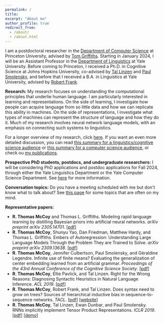 ```yaml
---
permalink: /
title: 
excerpt: "About me"
author_profile: true
redirect_from: 
  - /about/
  - /about.html
---
```


I am a postdoctoral researcher in the [Department of Computer Science](https://www.cs.princeton.edu/) at Princeton University, advised by [Tom Griffiths](https://cocosci.princeton.edu/tom/index.php). Starting in January 2024, I will be an Assistant Professor in the [Department of Linguistics](https://ling.yale.edu/) at Yale University. Before coming to Princeton, I received a Ph.D. in Cognitive Science at Johns Hopkins University, co-advised by [Tal Linzen](http://tallinzen.net/) and [Paul Smolensky](http://cogsci.jhu.edu/directory/paul-smolensky/), and before that I received a B.A. in Linguistics at Yale University, advised by [Robert Frank](https://ling.yale.edu/people/robert-frank).

**Research:** My research focuses on understanding the computational principles that underlie human language. I am particularly interested in learning and representations. On the side of learning, I investigate how people can acquire language from so little data and how we can replicate this ability in machines. On the side of representations, I investigate what types of machines can represent the structure of language and how they do it. Much of my research involves neural network language models, with an emphasis on connecting such systems to linguistics.

For a longer overview of my research, click [here](https://rtmccoy.com/research/). If you want an even more detailed discussion, you can read [this summary for a linguistics/cognitive science audience](https://rtmccoy.com/files/mccoy_ling_research_statement_10sept2023.pdf) or [this summary for a computer science audience](https://rtmccoy.com/files/mccoy_nlp_research_statement_10sept2023.pdf), or check ou [my publications](https://rtmccoy.com/pubs/).

**Prospective PhD students, postdocs, and undergraduate researchers:** I will be considering PhD applications and postdoc applications for Fall 2024, through either the Yale Linguistics Department or the Yale Computer Science Department. See [here](https://rtmccoy.com/prospective_students_and_postdocs/) for more information.

**Conversation topics:** Do you have a meeting scheduled with me but don't know what to talk about? See [this page](https://rtmccoy.com/topics/) for some topics that are often on my mind.

**Representative papers:**
- <b>R. Thomas McCoy</b> and Thomas L. Griffiths. Modeling rapid language learning by distilling Bayesian priors into artificial neural networks. <em>arXiv preprint arXiv 2305.14701</em>. [<a href="https://arxiv.org/pdf/2305.14701.pdf">pdf</a>]
- <b>R. Thomas McCoy</b>, Shunyu Yao, Dan Friedman, Matthew Hardy, and Thomas L. Griffiths. Embers of Autoregression: Understanding Large Language Models Through the Problem They are Trained to Solve. <em>arXiv preprint arXiv 2309.13638</em>. [<a href="https://arxiv.org/pdf/2309.13638.pdf">pdf</a>]
- **R. Thomas McCoy**, Jennifer Culbertson, Paul Smolensky, and Géraldine Legendre. Infinite use of finite means? Evaluating the generalization of center embedding learned from an artificial grammar. <em>Proceedings of the 43rd Annual Conference of the Cognitive Science Society</em>. [<a href="https://psyarxiv.com/r8ct2">pdf</a>] 
- **R. Thomas McCoy**, Ellie Pavlick, and Tal Linzen. Right for the Wrong Reasons: Diagnosing Syntactic Heuristics in Natural Language Inference. *ACL 2019*. [<a href="https://www.aclweb.org/anthology/P19-1334.pdf">pdf</a>]  
- **R. Thomas McCoy**, Robert Frank, and Tal Linzen. Does syntax need to grow on trees? Sources of hierarchical inductive bias in sequence-to-sequence networks. *TACL*. [<a href="https://www.mitpressjournals.org/doi/pdf/10.1162/tacl_a_00304">pdf</a>] [<a href="http://rtmccoy.com/rnn_hierarchical_biases.html">website</a>]
- **R. Thomas McCoy**, Tal Linzen, Ewan Dunbar, and Paul Smolensky. RNNs implicitly implement Tensor Product Representations. *ICLR 2019*. [<a href="https://openreview.net/pdf?id=BJx0sjC5FX">pdf</a>] [<a href="https://tommccoy1.github.io/tpdn/tpr_demo.html">demo</a>]


